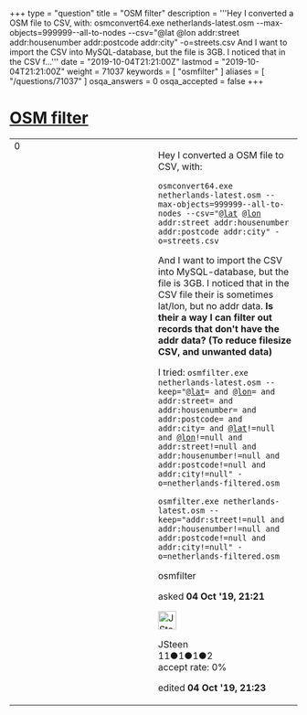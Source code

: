 +++
type = "question"
title = "OSM filter"
description = '''Hey I converted a OSM file to CSV, with: osmconvert64.exe netherlands-latest.osm --max-objects=999999--all-to-nodes --csv=&quot;@lat @lon addr:street addr:housenumber addr:postcode addr:city&quot; -o=streets.csv And I want to import the CSV into MySQL-database, but the file is 3GB. I noticed that in the CSV f...'''
date = "2019-10-04T21:21:00Z"
lastmod = "2019-10-04T21:21:00Z"
weight = 71037
keywords = [ "osmfilter" ]
aliases = [ "/questions/71037" ]
osqa_answers = 0
osqa_accepted = false
+++

<div class="headNormal">

# [OSM filter](/questions/71037/osm-filter)

</div>

<div id="main-body">

<div id="askform">

<table id="question-table" style="width:100%;">
<colgroup>
<col style="width: 50%" />
<col style="width: 50%" />
</colgroup>
<tbody>
<tr>
<td style="width: 30px; vertical-align: top"><div class="vote-buttons">
<span id="post-71037-upvote" class="ajax-command post-vote up" rel="nofollow" title="I like this post (click again to cancel)"> </span>
<div id="post-71037-score" class="post-score" title="current number of votes">
0
</div>
<span id="post-71037-downvote" class="ajax-command post-vote down" rel="nofollow" title="I dont like this post (click again to cancel)"> </span> <span id="favorite-mark" class="ajax-command favorite-mark" rel="nofollow" title="mark/unmark this question as favorite (click again to cancel)"> </span>
<div id="favorite-count" class="favorite-count">
&#10;</div>
</div></td>
<td><div id="item-right">
<div class="question-body">
<p>Hey I converted a OSM file to CSV, with:</p>
<p><code>osmconvert64.exe netherlands-latest.osm --max-objects=999999--all-to-nodes --csv="</code><a href="https://help.openstreetmap.org/users/5110/latroc"></a><a href="https://help.openstreetmap.org/users/5110/latroc"></a><a href="https://help.openstreetmap.org/users/5110/latroc"><code>@lat</code></a></a></a><code> </code><a href="https://help.openstreetmap.org/users/1350/longestaugust"></a><a href="https://help.openstreetmap.org/users/1350/longestaugust"></a><a href="https://help.openstreetmap.org/users/1350/longestaugust"><code>@lon</code></a></a></a><code> addr:street addr:housenumber addr:postcode addr:city" -o=streets.csv</code></p>
<p>And I want to import the CSV into MySQL-database, but the file is 3GB. I noticed that in the CSV file their is sometimes lat/lon, but no addr data. <strong>Is their a way I can filter out records that don't have the addr data? (To reduce filesize CSV, and unwanted data)</strong></p>
<p>I tried: <code>osmfilter.exe netherlands-latest.osm --keep="</code><a href="https://help.openstreetmap.org/users/5110/latroc"></a><a href="https://help.openstreetmap.org/users/5110/latroc"></a><a href="https://help.openstreetmap.org/users/5110/latroc"><code>@lat</code></a></a></a><code>= and </code><a href="https://help.openstreetmap.org/users/1350/longestaugust"></a><a href="https://help.openstreetmap.org/users/1350/longestaugust"></a><a href="https://help.openstreetmap.org/users/1350/longestaugust"><code>@lon</code></a></a></a><code>= and addr:street= and addr:housenumber= and addr:postcode= and addr:city= and </code><a href="https://help.openstreetmap.org/users/5110/latroc"></a><a href="https://help.openstreetmap.org/users/5110/latroc"></a><a href="https://help.openstreetmap.org/users/5110/latroc"><code>@lat</code></a></a></a><code>!=null and </code><a href="https://help.openstreetmap.org/users/1350/longestaugust"></a><a href="https://help.openstreetmap.org/users/1350/longestaugust"></a><a href="https://help.openstreetmap.org/users/1350/longestaugust"><code>@lon</code></a></a></a><code>!=null and addr:street!=null and addr:housenumber!=null and addr:postcode!=null and addr:city!=null" -o=netherlands-filtered.osm</code></p>
<p><code>osmfilter.exe netherlands-latest.osm --keep="addr:street!=null and addr:housenumber!=null and addr:postcode!=null and addr:city!=null" -o=netherlands-filtered.osm</code></p>
</div>
<div id="question-tags" class="tags-container tags">
<span class="post-tag tag-link-osmfilter" rel="tag" title="see questions tagged &#39;osmfilter&#39;">osmfilter</span>
</div>
<div id="question-controls" class="post-controls">
&#10;</div>
<div class="post-update-info-container">
<div class="post-update-info post-update-info-user">
<p>asked <strong>04 Oct '19, 21:21</strong></p>
<img src="https://secure.gravatar.com/avatar/430575bf72d15dd9b3052fbdc11ab09e?s=32&amp;d=identicon&amp;r=g" class="gravatar" width="32" height="32" alt="JSteen&#39;s gravatar image" />
<p><span>JSteen</span><br />
<span class="score" title="11 reputation points">11</span><span title="1 badges"><span class="badge1">●</span><span class="badgecount">1</span></span><span title="1 badges"><span class="silver">●</span><span class="badgecount">1</span></span><span title="2 badges"><span class="bronze">●</span><span class="badgecount">2</span></span><br />
<span class="accept_rate" title="Rate of the user&#39;s accepted answers">accept rate:</span> <span title="JSteen has no accepted answers">0%</span></p>
</div>
<div class="post-update-info post-update-info-edited">
<p><span> edited <strong>04 Oct '19, 21:23</strong> </span></p>
</div>
</div>
<div id="comments-container-71037" class="comments-container">
&#10;</div>
<div id="comment-tools-71037" class="comment-tools">
&#10;</div>
<div class="clear">
&#10;</div>
<div id="comment-71037-form-container" class="comment-form-container">
&#10;</div>
<div class="clear">
&#10;</div>
</div></td>
</tr>
</tbody>
</table>

</div>

</div>

